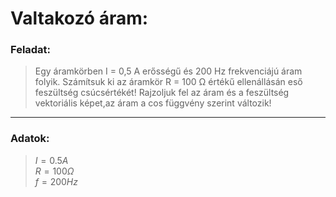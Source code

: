# Valtakozó áram: 

### Feladat: 

>Egy áramkörben I = 0,5 A erősségű és 200 Hz frekvenciájú áram folyik. Számítsuk ki az áramkör R = 100 Ω értékű ellenállásán eső feszültség csúcsértékét! 
Rajzoljuk fel az áram és a feszültség vektoriális képet,az áram a cos függvény szerint változik!

----

### Adatok:
>$I = 0.5 A$  
 $R = 100 Ω$   
 $f = 200 Hz$  

